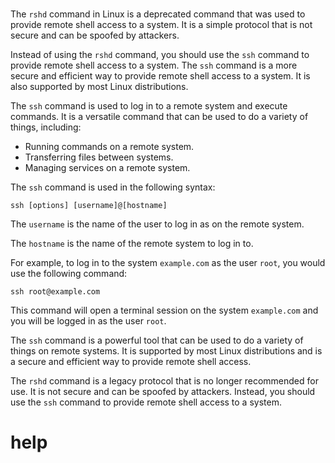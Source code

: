 # 

The `rshd` command in Linux is a deprecated command that was used to provide remote shell access to a system. It is a simple protocol that is not secure and can be spoofed by attackers.

Instead of using the `rshd` command, you should use the `ssh` command to provide remote shell access to a system. The `ssh` command is a more secure and efficient way to provide remote shell access to a system. It is also supported by most Linux distributions.

The `ssh` command is used to log in to a remote system and execute commands. It is a versatile command that can be used to do a variety of things, including:

* Running commands on a remote system.
* Transferring files between systems.
* Managing services on a remote system.

The `ssh` command is used in the following syntax:

```
ssh [options] [username]@[hostname]
```

The `username` is the name of the user to log in as on the remote system.

The `hostname` is the name of the remote system to log in to.

For example, to log in to the system `example.com` as the user `root`, you would use the following command:

```
ssh root@example.com
```

This command will open a terminal session on the system `example.com` and you will be logged in as the user `root`.

The `ssh` command is a powerful tool that can be used to do a variety of things on remote systems. It is supported by most Linux distributions and is a secure and efficient way to provide remote shell access.

The `rshd` command is a legacy protocol that is no longer recommended for use. It is not secure and can be spoofed by attackers. Instead, you should use the `ssh` command to provide remote shell access to a system.



# help 

```

```
